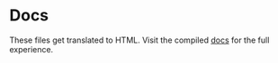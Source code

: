 # Docs

These files get translated to HTML. Visit the compiled
[docs](https://bruijn.marvinborner.de) for the full experience.
